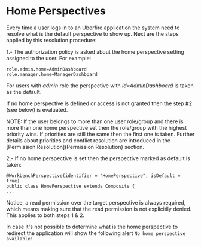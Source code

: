 # Home Perspectives

Every time a user logs in to an Uberfire application the system need to resolve what is the default perspective to show up. Next are the steps applied by this resolution procedure:

1.- The authorization policy is asked about the home perspective setting assigned to the user. For example:

```
role.admin.home=AdminDashboard
role.manager.home=ManagerDashboard
```
For users with _admin_ role the perspective with _id=AdminDashboard_ is taken as the default.

If no home perspective is defined or access is not granted then the step #2 (see below) is evaluated.

NOTE: If the user belongs to more than one user role/group and there is more than one home
perspective set then the role/group with the highest priority wins. If priorities are
still the same then the first one is taken. Further details about priorities and conflict
resolution are introduced in the [Permission Resolution](Permission Resolution) section.


2.- If no home perspective is set then the perspective marked as default is taken:

```
@WorkbenchPerspective(identifier = "HomePerspective", isDefault = true)
public class HomePerspective extends Composite {
...
```


Notice, a read permission over the target perspective is always required, which means making sure that the read permission is not explicitily denied. This applies to both steps 1 & 2.

In case it's not possible to determine what is the home perspective to redirect the application will show the following alert `No home perspective available!`



